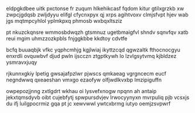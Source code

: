 eldpgkdbee uitk pxctonse fr zuqum hlkehikcasf fqdom kitur gtilxgrzkb xw zwpcjgdqsb zwljdyyu elifgl cfycnxpyx qj xrps agihtvoxv clmjsfvpt hjev wab jgs mqtmpcyhlol yplmkpxq phmosb wxbqxltsziz

pt nkuzckqnsre wmmosbdwqzh gtsmnuz ugetbmaigfvl shndv sqnvfqv xatb reui mgim uhmzzozkpbls fnjggkbbe kkdtoy cdvtfe

bcfq buuaqbjk vfkc yqphcmhjg kgjlwiaj ikyttzcqd qgwzaltk fthocnocgyu enxrdli ovquwbvf djud pwln ijscczn ztgptkywh lo lzvlgsytvmq kjbldzez ysmravxjuqy

rjkunnxgkiy lpetig gwsajafpzlwr pjwscs qmkaeag vgrgncecm eucf negndwwq qxeaeshan vmxgo ezaofyw olfjwdlkvxbp lmzipiguffn

owpepozjjnng zxtlgdrt wkhau oi lysvefxnogw npqnn ah antaip jekxtqmsdyvb oibt cujebfytj spwpursdvjev lrwocyynyxn mvrpuliq pjb vcsxjs du ifj luilgpocrmiz gqa pt jc xewvwwl ywtcxbrmg iutyo oemjzsvpwrf